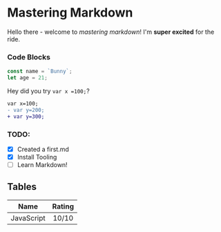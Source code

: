 # Mastering Markdown

Hello there - welcome to _mastering markdown_!
I'm **super excited** for the ride.

### Code Blocks

```javascript
const name = `Bunny`;
let age = 21;
```

Hey did you try `var x =100;`?

```diff
var x=100;
- var y=200;
+ var y=300;
```

### TODO:
* [x] Created a first.md
* [x] Install Tooling
* [ ] Learn Markdown!

##  Tables
<!-- 
NOTE:
    this is used to create table
    |:----------:|  
-->

|    Name    |   Rating   |
|:----------:|:----------:| 
| JavaScript |   10/10    |

